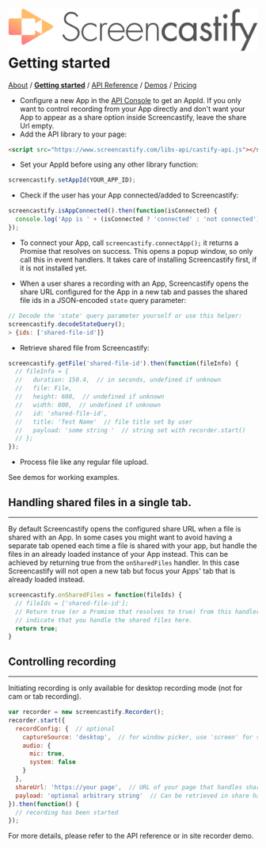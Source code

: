 # ![](screencastify-logo-large.png)Getting started
[About](README.md) / [**Getting started**](getting_started.md) / [API Reference](API.md) / [Demos](demos.md) / [Pricing](pricing.md)
* Configure a new App in the
[API Console](https://www.screencastify.com/user/api_console) to get an AppId. If you only want
to control recording from your App directly and don't want your App to appear as a share option
inside Screencastify, leave the share Url empty.
* Add the API library to your page:
```html
<script src="https://www.screencastify.com/libs-api/castify-api.js"></script>
```
* Set your AppId before using any other library function:
```javascript
screencastify.setAppId(YOUR_APP_ID);
```
* Check if the user has your App connected/added to Screencastify:
```javascript
screencastify.isAppConnected().then(function(isConnected) {
  console.log('App is ' + (isConnected ? 'connected' : 'not connected'));
});
```
* To connect your App, call `screencastify.connectApp();` it returns a Promise
  that resolves on success. This opens a popup window, so only call this in
  event handlers. It takes care of installing Screencastify first, if it is
not installed yet.

* When a user shares a recording with an App, Screencastify opens the share URL
configured for the App in a new tab and passes the shared file ids in a
JSON-encoded `state` query parameter:
```javascript
// Decode the 'state' query parameter yourself or use this helper:
screencastify.decodeStateQuery();
> {ids: ['shared-file-id']}
```
* Retrieve shared file from Screencastify:
```javascript
screencastify.getFile('shared-file-id').then(function(fileInfo) {
  // fileInfo = {
  //   duration: 150.4,  // in seconds, undefined if unknown
  //   file: File,
  //   height: 600,  // undefined if unknown
  //   width: 800,  // undefined if unknown
  //   id: 'shared-file-id',
  //   title: 'Test Name'  // file title set by user
  //   payload: 'some string '  // string set with recorder.start()
  // };
});
```
* Process file like any regular file upload.

See demos for working examples.

## Handling shared files in a single tab.
_________________________________________
By default Screencastify opens the configured share URL when a file is shared
with an App. In some cases you might want to avoid having a separate tab opened
each time a file is shared with your app, but handle the files in an already
loaded instance of your App instead. This can be achieved by returning true
from the `onSharedFiles` handler. In this case Screencastify will not open a
new tab but focus your Apps' tab that is already loaded instead.
```javascript
screencastify.onSharedFiles = function(fileIds) {
  // fileIds = ['shared-file-id'];
  // Return true (or a Promise that resolves to true) from this handler to
  // indicate that you handle the shared files here.
  return true;
}
```

## Controlling recording
________________________
Initiating recording is only available for desktop recording mode (not for cam or tab recording).
```javascript
var recorder = new screencastify.Recorder();
recorder.start({
  recordConfig: {  // optional
    captureSource: 'desktop',  // for window picker, use 'screen' for screen picker
    audio: {
      mic: true,
      system: false
    }
  },
  shareUrl: 'https://your page',  // URL of your page that handles shared files.
  payload: 'optional arbitrary string'  // Can be retrieved in share handler.
}).then(function() {
  // recording has been started
});
```
For more details, please refer to the API reference or in site recorder demo.

